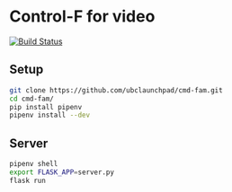# Control-F for video

[![Build Status](https://travis-ci.com/ubclaunchpad/cmd-fam.svg?branch=master)](https://travis-ci.com/ubclaunchpad/cmd-fam)

## Setup

```sh
git clone https://github.com/ubclaunchpad/cmd-fam.git
cd cmd-fam/
pip install pipenv
pipenv install --dev
```

## Server

```sh
pipenv shell
export FLASK_APP=server.py
flask run
```
